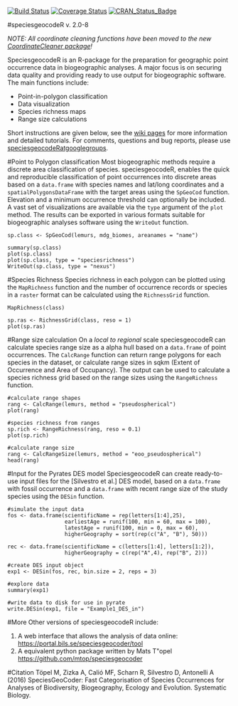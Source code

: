 [![Build Status](https://travis-ci.org/azizka/CoordinateCleaner.svg?branch=master)](https://travis-ci.org/azizka/speciesgeocodeR)
[![Coverage Status](https://coveralls.io/repos/github/azizka/speciesgeocodeR/badge.svg?branch=master)](https://coveralls.io/github/azizka/speciesgeocodeR?branch=master)
[![CRAN_Status_Badge](http://www.r-pkg.org/badges/version/CoordinateCleaner)](https://cran.r-project.org/package=speciesgeocodeR)


#speciesgeocodeR v. 2.0-8

*NOTE: All coordinate cleaning functions have been moved to the new [CoordinateCleaner package](https://github.com/azizka/CoordinateCleaner)!*

SpeciesgeocodeR is an R-package for the preparation for geographic point occurrence data in biogeographic analyses. A major focus is on securing data quality and providing ready to use output for biogeographic software. The main functions include:

* Point-in-polygon classification
* Data visualization
* Species richness maps
* Range size calculations

Short instructions are given below, see the [wiki pages](https://github.com/azizka/speciesgeocodeR/wiki) for more information and detailed tutorials. For comments, questions and bug reports, please use [speciesgeocodeRatgooglegroups](speciesgeocodeR@googlegroups).


#Point to Polygon classification
Most biogeographic methods require a discrete area classification of species. speciesgeocodeR, enables the quick and reproducible classification of point occurrences into discrete areas based on a `data.frame` with species names and lat/long coordinates and a `spatialPolygonsDataFrame` with the target areas using the `SpGeoCod` function. Elevation and a minimum occurrence threshold can optionally be included. A vast set of visualizations are available via the `type` argument of the `plot` method. The results can be exported in various formats suitable for biogeographic analyses software using the `WriteOut` function.

```{r, evaluate = F}
sp.class <- SpGeoCod(lemurs, mdg_biomes, areanames = "name")

summary(sp.class)
plot(sp.class)
plot(sp.class, type = "speciesrichness")
WriteOut(sp.class, type = "nexus")
```

#Species Richness
Species richness in each polygon can be plotted using the `MapRichness` function and the number of occurrence records or species in a `raster` format can be calculated using the `RichnessGrid` function. 

```{r, evaluate = F}
MapRichness(class)

sp.ras <- RichnessGrid(class, reso = 1)
plot(sp.ras)
```
#Range size calculation
On a *local to regional* scale speciesgeocodeR can calculate species range size as a alpha hull based on a `data.frame` of point occurrences. The `CalcRange` function can return range polygons for each species in the dataset, or calculate range sizes in sqkm (Extent of Occurrence and Area of Occupancy). The output can be used to calculate a species richness grid based on the range sizes using the `RangeRichness` function.

```{r, evaluate = F}
#calculate range shapes
rang <- CalcRange(lemurs, method = "pseudospherical")
plot(rang)

#species richness from ranges
sp.rich <- RangeRichness(rang, reso = 0.1)
plot(sp.rich)

#calculate range size
rang <- CalcRangeSize(lemurs, method = "eoo_pseudospherical")
head(rang)
```
#Input for the Pyrates DES model
SpeciesgeocodeR can create ready-to-use input files for the [Silvestro et al.] DES model, based on a `data.frame` with fossil occurrence and a `data.frame` with recent range size of the study species using the `DESin` function.

```{r, evaluate = F}
#simulate the input data
fos <- data.frame(scientificName = rep(letters[1:4],25),
                  earliestAge = runif(100, min = 60, max = 100),
                  latestAge = runif(100, min = 0, max = 60),
                  higherGeography = sort(rep(c("A", "B"), 50)))

rec <- data.frame(scientificName = c(letters[1:4], letters[1:2]),
                  higherGeography = c(rep("A",4), rep("B", 2)))

#create DES input object
exp1 <- DESin(fos, rec, bin.size = 2, reps = 3)

#explore data
summary(exp1)

#write data to disk for use in pyrate
write.DESin(exp1, file = "Example1_DES_in")
```
#More
Other versions of speciesgeocodeR include:
1. A web interface that allows the analysis of data online: https://portal.bils.se/speciesgeocoder/tool
2. A equivalent python package written by Mats T\"opel https://github.com/mtop/speciesgeocoder

#Citation
Töpel M, Zizka A, Calió MF, Scharn R, Silvestro D, Antonelli A (2016) SpeciesGeoCoder: Fast Categorisation of Species Occurrences for Analyses of Biodiversity, Biogeography, Ecology and Evolution. Systematic Biology.

